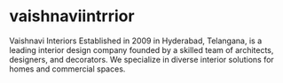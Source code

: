 # vaishnaviintrrior
Vaishnavi Interiors Established in 2009 in Hyderabad, Telangana, is a leading interior design company founded by a skilled team of architects, designers, and decorators. We specialize in diverse interior solutions for homes and commercial spaces. 

